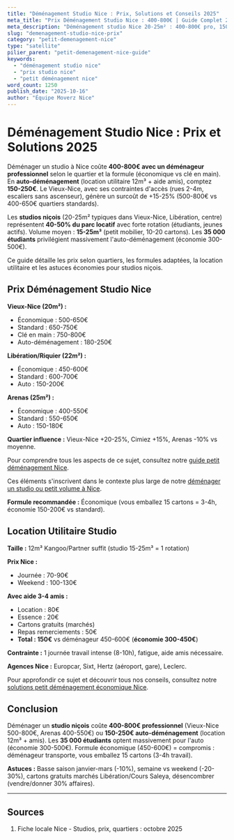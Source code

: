 ```yaml
---
title: "Déménagement Studio Nice : Prix, Solutions et Conseils 2025"
meta_title: "Prix Déménagement Studio Nice : 400-800€ | Guide Complet 2025"
meta_description: "Déménagement studio Nice 20-25m² : 400-800€ pro, 150-250€ location utilitaire. Vieux-Nice 500-800€. Formules, quartiers, astuces. Guide."
slug: "demenagement-studio-nice-prix"
category: "petit-demenagement-nice"
type: "satellite"
pilier_parent: "petit-demenagement-nice-guide"
keywords:
  - "déménagement studio nice"
  - "prix studio nice"
  - "petit déménagement nice"
word_count: 1250
publish_date: "2025-10-16"
author: "Équipe Moverz Nice"
---
```


# Déménagement Studio Nice : Prix et Solutions 2025

Déménager un studio à Nice coûte **400-800€ avec un déménageur professionnel** selon le quartier et la formule (économique vs clé en main). En **auto-déménagement** (location utilitaire 12m³ + aide amis), comptez **150-250€**. Le Vieux-Nice, avec ses contraintes d'accès (rues 2-4m, escaliers sans ascenseur), génère un surcoût de +15-25% (500-800€ vs 400-650€ quartiers standards).

Les **studios niçois** (20-25m² typiques dans Vieux-Nice, Libération, centre) représentent **40-50% du parc locatif** avec forte rotation (étudiants, jeunes actifs). Volume moyen : **15-25m³** (petit mobilier, 10-20 cartons). Les **35 000 étudiants** privilégient massivement l'auto-déménagement (économie 300-500€).

Ce guide détaille les prix selon quartiers, les formules adaptées, la location utilitaire et les astuces économies pour studios niçois.

## Prix Déménagement Studio Nice

**Vieux-Nice (20m²) :**
- Économique : 500-650€
- Standard : 650-750€
- Clé en main : 750-800€
- Auto-déménagement : 180-250€

**Libération/Riquier (22m²) :**
- Économique : 450-600€
- Standard : 600-700€
- Auto : 150-200€

**Arenas (25m²) :**
- Économique : 400-550€
- Standard : 550-650€
- Auto : 150-180€

**Quartier influence :** Vieux-Nice +20-25%, Cimiez +15%, Arenas -10% vs moyenne.

Pour comprendre tous les aspects de ce sujet, consultez notre [guide petit déménagement Nice](/blog/petit-demenagement/petit-demenagement-nice-guide).


Ces éléments s'inscrivent dans le contexte plus large de notre [déménager un studio ou petit volume à Nice](/blog/petit-demenagement/petit-demenagement-nice-guide).


**Formule recommandée :** Économique (vous emballez 15 cartons = 3-4h, économie 150-200€ vs standard).

## Location Utilitaire Studio

**Taille :** 12m³ Kangoo/Partner suffit (studio 15-25m³ = 1 rotation)

**Prix Nice :**
- Journée : 70-90€
- Weekend : 100-130€

**Avec aide 3-4 amis :**
- Location : 80€
- Essence : 20€
- Cartons gratuits (marchés)
- Repas remerciements : 50€
- **Total : 150€** vs déménageur 450-600€ (**économie 300-450€**)

**Contrainte :** 1 journée travail intense (8-10h), fatigue, aide amis nécessaire.

**Agences Nice :** Europcar, Sixt, Hertz (aéroport, gare), Leclerc.


Pour approfondir ce sujet et découvrir tous nos conseils, consultez notre [solutions petit déménagement économique Nice](/blog/petit-demenagement/petit-demenagement-nice-guide).

## Conclusion

Déménager un **studio niçois** coûte **400-800€ professionnel** (Vieux-Nice 500-800€, Arenas 400-550€) ou **150-250€ auto-déménagement** (location 12m³ + amis). Les **35 000 étudiants** optent massivement pour l'auto (économie 300-500€). Formule économique (450-600€) = compromis : déménageur transporte, vous emballez 15 cartons (3-4h travail).

**Astuces :** Basse saison janvier-mars (-10%), semaine vs weekend (-20-30%), cartons gratuits marchés Libération/Cours Saleya, désencombrer (vendre/donner 30% affaires).

---

## Sources

1. Fiche locale Nice - Studios, prix, quartiers : octobre 2025


